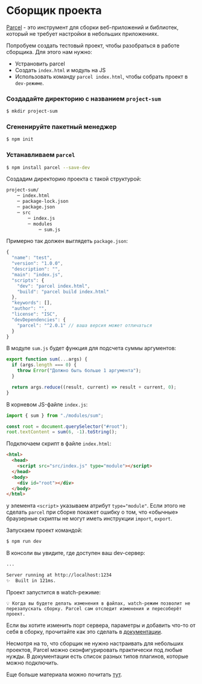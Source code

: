 # Сборщик проекта

[Parcel](https://parceljs.org/docs/) - это инструмент для сборки веб-приложений и библиотек, который не требует настройки в небольших приложениях.

Попробуем создать тестовый проект, чтобы разобраться в работе сборщика. Для этого нам нужно:

- Устрановить parcel
- Cоздать `index.html` и модуль на JS
- Использовать команду `parcel index.html`, чтобы собрать проект в `dev-режиме`.

### Создадайте директорию с названием `project-sum`

```bash
$ mkdir project-sum
```

### Сгененируйте пакетный менеджер

```bash
$ npm init
```

### Устанавливаем `parcel`

```bash
$ npm install parcel --save-dev
```

Создадим директорию проекта с такой структурой:

```bash
project-sum/
    ─ index.html
    ─ package-lock.json
    ─ package.json
    ─ src
        ─ index.js
        ─ modules
            ─ sum.js
```

Примерно так должен выглядеть `package.json`:

```jsx
{
  "name": "test",
  "version": "1.0.0",
  "description": "",
  "main": "index.js",
  "scripts": {
    "dev": "parcel index.html",
    "build": "parcel build index.html"
  },
  "keywords": [],
  "author": "",
  "license": "ISC",
  "devDependencies": {
    "parcel": "^2.0.1" // ваша версия может отличаться
  }
}
```

В модуле `sum.js` будет функция для подсчета суммы аргументов:

```jsx
export function sum(...args) {
  if (args.length === 0) {
    throw Error("Должно быть больше 1 аргумента");
  }

  return args.reduce((result, current) => result + current, 0);
}
```

В корневом JS-файле `index.js`:

```jsx
import { sum } from "./modules/sum";

const root = document.querySelector("#root");
root.textContent = sum(6, -1).toString();
```

Подключаем скрипт в файле `index.html`:

```html
<html>
  <head>
    <script src="src/index.js" type="module"></script>
  </head>
  <body>
    <div id="root"></div>
  </body>
</html>
```

у элемента `<script>` указываем атрибут `type="module"`. Если этого не сделать `parcel` при сборке покажет ошибку о том, что «обычные» браузерные скрипты не могут иметь инструкции `import`, `export`.

Запускаем проект командой:

```bash
$ npm run dev
```

В консоли вы увидите, где доступен ваш dev-сервер:

```bash
...

Server running at http://localhost:1234
✨  Built in 121ms.
```

Проект запустится в watch-режиме:

```
💡 Когда вы будете делать изменения в файлах, watch-режим позволит не перезапускать сборку. Parcel сам отследит изменения и пересоберёт проект.
```

Если вы хотите изменить порт сервера, параметры и добавить что-то от себя в сборку, прочитайте как это сделать в [документации](https://parceljs.org/docs/).

Несмотря на то, что сборщик не нужно настраивать для небольших проектов, Parcel можно сконфигурировать практически под любые нужды. В документации есть список разных типов плагинов, которые можно подключить.

Еще больше материала можно почитать [тут](https://developer.mozilla.org/en-US/docs/Learn/Tools_and_testing/Understanding_client-side_tools/Package_management).
